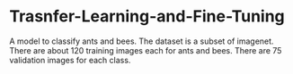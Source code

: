 # Trasnfer-Learning-and-Fine-Tuning

A model to classify ants and bees. The dataset is a subset of imagenet. There are about 120 training images each for ants and bees. There are 75 validation images for each class.
